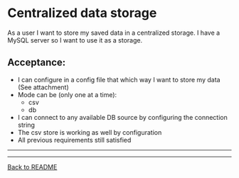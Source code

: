 # Centralized data storage

As a user I want to store my saved data in a centralized storage. I have a MySQL server so I want to use it as a storage.

## Acceptance:

* I can configure in a config file that which way I want to store my data (See attachment)
* Mode can be (only one at a time):
  * csv
  * db
* I can connect to any available DB source by configuring the connection string
* The csv store is working as well by configuration
* All previous requirements still satisfied

-------------------------------------------------------
-------------------------------------------------------

[Back to README](../README.md)
